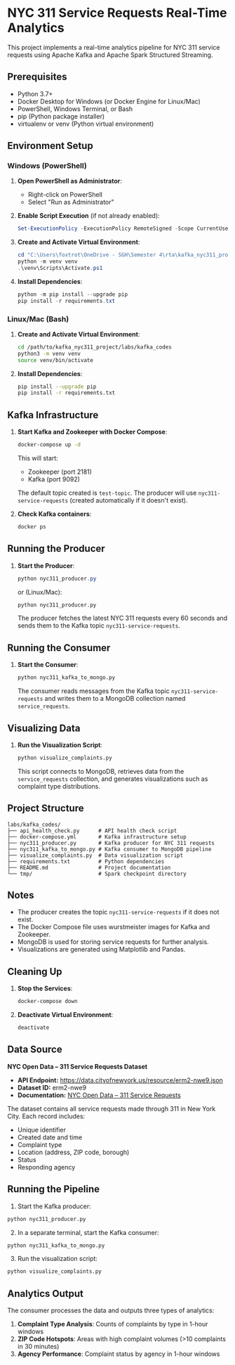 # NYC 311 Service Requests Real-Time Analytics

This project implements a real-time analytics pipeline for NYC 311 service requests using Apache Kafka and Apache Spark Structured Streaming.

## Prerequisites

- Python 3.7+
- Docker Desktop for Windows (or Docker Engine for Linux/Mac)
- PowerShell, Windows Terminal, or Bash
- pip (Python package installer)
- virtualenv or venv (Python virtual environment)

## Environment Setup

### Windows (PowerShell)

1. **Open PowerShell as Administrator**:

   - Right-click on PowerShell
   - Select "Run as Administrator"

2. **Enable Script Execution** (if not already enabled):

   ```powershell
   Set-ExecutionPolicy -ExecutionPolicy RemoteSigned -Scope CurrentUser
   ```

3. **Create and Activate Virtual Environment**:

   ```powershell
   cd "C:\Users\foxtrot\OneDrive - SGH\Semester 4\rta\kafka_nyc311_project\labs\kafka_codes"
   python -m venv venv
   .\venv\Scripts\Activate.ps1
   ```

4. **Install Dependencies**:
   ```powershell
   python -m pip install --upgrade pip
   pip install -r requirements.txt
   ```

### Linux/Mac (Bash)

1. **Create and Activate Virtual Environment**:

   ```bash
   cd /path/to/kafka_nyc311_project/labs/kafka_codes
   python3 -m venv venv
   source venv/bin/activate
   ```

2. **Install Dependencies**:
   ```bash
   pip install --upgrade pip
   pip install -r requirements.txt
   ```

## Kafka Infrastructure

1. **Start Kafka and Zookeeper with Docker Compose**:

   ```bash
   docker-compose up -d
   ```

   This will start:

   - Zookeeper (port 2181)
   - Kafka (port 9092)

   The default topic created is `test-topic`. The producer will use `nyc311-service-requests` (created automatically if it doesn't exist).

2. **Check Kafka containers**:
   ```bash
   docker ps
   ```

## Running the Producer

1. **Start the Producer**:

   ```powershell
   python nyc311_producer.py
   ```

   or (Linux/Mac):

   ```bash
   python nyc311_producer.py
   ```

   The producer fetches the latest NYC 311 requests every 60 seconds and sends them to the Kafka topic `nyc311-service-requests`.

## Running the Consumer

1. **Start the Consumer**:

   ```bash
   python nyc311_kafka_to_mongo.py
   ```

   The consumer reads messages from the Kafka topic `nyc311-service-requests` and writes them to a MongoDB collection named `service_requests`.

## Visualizing Data

1. **Run the Visualization Script**:

   ```bash
   python visualize_complaints.py
   ```

   This script connects to MongoDB, retrieves data from the `service_requests` collection, and generates visualizations such as complaint type distributions.

## Project Structure

```
labs/kafka_codes/
├── api_health_check.py      # API health check script
├── docker-compose.yml       # Kafka infrastructure setup
├── nyc311_producer.py       # Kafka producer for NYC 311 requests
├── nyc311_kafka_to_mongo.py # Kafka consumer to MongoDB pipeline
├── visualize_complaints.py  # Data visualization script
├── requirements.txt         # Python dependencies
├── README.md                # Project documentation
└── tmp/                     # Spark checkpoint directory
```

## Notes

- The producer creates the topic `nyc311-service-requests` if it does not exist.
- The Docker Compose file uses wurstmeister images for Kafka and Zookeeper.
- MongoDB is used for storing service requests for further analysis.
- Visualizations are generated using Matplotlib and Pandas.

## Cleaning Up

1. **Stop the Services**:
   ```powershell
   docker-compose down
   ```
2. **Deactivate Virtual Environment**:
   ```powershell
   deactivate
   ```

## Data Source

**NYC Open Data – 311 Service Requests Dataset**

- **API Endpoint:** https://data.cityofnewyork.us/resource/erm2-nwe9.json
- **Dataset ID:** erm2-nwe9
- **Documentation:** [NYC Open Data – 311 Service Requests](https://data.cityofnewyork.us/Social-Services/311-Service-Requests-from-2010-to-Present/erm2-nwe9/about_data)

The dataset contains all service requests made through 311 in New York City. Each record includes:

- Unique identifier
- Created date and time
- Complaint type
- Location (address, ZIP code, borough)
- Status
- Responding agency

## Running the Pipeline

1. Start the Kafka producer:

```bash
python nyc311_producer.py
```

2. In a separate terminal, start the Kafka consumer:

```bash
python nyc311_kafka_to_mongo.py
```

3. Run the visualization script:

```bash
python visualize_complaints.py
```

## Analytics Output

The consumer processes the data and outputs three types of analytics:

1. **Complaint Type Analysis**: Counts of complaints by type in 1-hour windows
2. **ZIP Code Hotspots**: Areas with high complaint volumes (>10 complaints in 30 minutes)
3. **Agency Performance**: Complaint status by agency in 1-hour windows

